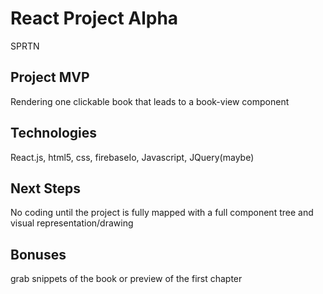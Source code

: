 # React Project Alpha

SPRTN

## Project MVP

Rendering one clickable book that leads to a book-view component

## Technologies

React.js, html5, css, firebaseIo, Javascript, JQuery(maybe)

## Next Steps

No coding until the project is fully mapped with a full component tree and visual representation/drawing

## Bonuses

grab snippets of the book or preview of the first chapter
